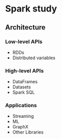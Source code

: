 # Spark study

## Architecture

### Low-level APIs
* RDDs
* Distributed variables

### High-level APIs
* DataFrames
* Datasets
* Spark SQL

### Applications
* Streaming
* ML
* GraphX
* Other Libraries